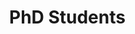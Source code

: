 
<div style="margin-left: auto; margin-right: 0; width: 75%;">
    <h1><b>PhD Students</b></h1>
</div>